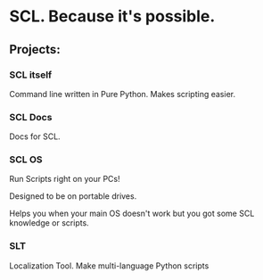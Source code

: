 # SCL. Because it's possible.
## Projects:
### SCL itself
Command line written in Pure Python. Makes scripting easier.
### SCL Docs
Docs for SCL.
### SCL OS
Run Scripts right on your PCs!

Designed to be on portable drives.

Helps you when your main OS doesn't work but you got some SCL knowledge or scripts.
### SLT
Localization Tool. Make multi-language Python scripts
